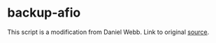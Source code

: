 backup-afio
===========

This script is a modification from Daniel Webb. Link to original [source](http://danielwebb.us/software/backup/).

